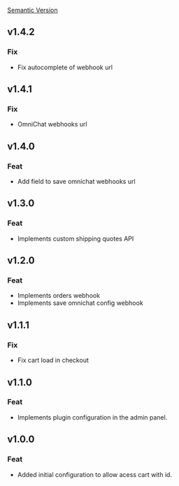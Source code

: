 [Semantic Version](https://semver.org/spec/v2.0.0.html)

## v1.4.2

### Fix
- Fix autocomplete of webhook url

## v1.4.1

### Fix
- OmniChat webhooks url

## v1.4.0

### Feat
- Add field to save omnichat webhooks url

## v1.3.0

### Feat
- Implements custom shipping quotes API

## v1.2.0

### Feat
- Implements orders webhook
- Implements save omnichat config webhook

## v1.1.1

### Fix
- Fix cart load in checkout 

## v1.1.0

### Feat
- Implements plugin configuration in the admin panel.

## v1.0.0

### Feat
- Added initial configuration to allow acess cart with id.